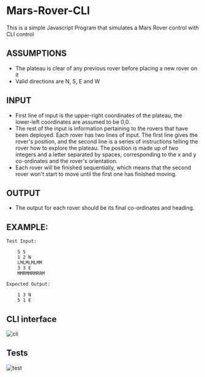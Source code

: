 # Mars-Rover-CLI
This is a simple Javascript Program that simulates a Mars Rover control with CLI control

## ASSUMPTIONS
   - The plateau is clear of any previous rover before placing a new rover on it
   - Valid directions are N, S, E and W

## INPUT
  - First line of input is the upper-right coordinates of the plateau, the lower-left coordinates are assumed to be 0,0. 
  - The rest of the input is information pertaining to the rovers that have been deployed. Each rover has two lines of input. 
    The first line gives the rover's position, and the second line is a series of instructions telling the rover how to explore 
    the plateau. The position is made up of two integers and a letter separated by spaces, corresponding to the x and y co-ordinates 
    and the rover's orientation.
  - Each rover will be finished sequentially, which means that the second rover won't start to move until the first one has 
    finished moving.
    
 ## OUTPUT
  - The output for each rover should be its final co-ordinates and heading.
  
## EXAMPLE:
    Test Input:
    
        5 5
        1 2 N
        LMLMLMLMM
        3 3 E
        MMRMMRMRRM
        
    Expected Output:
    
        1 3 N
        5 1 E
        
## CLI interface

![cli](https://user-images.githubusercontent.com/39042426/60539724-bfa95180-9d50-11e9-91a9-31c6e688eaef.png)

   
## Tests

![test](https://user-images.githubusercontent.com/39042426/60538743-8b349600-9d4e-11e9-9e09-91c2e85c256c.png)
   
   

